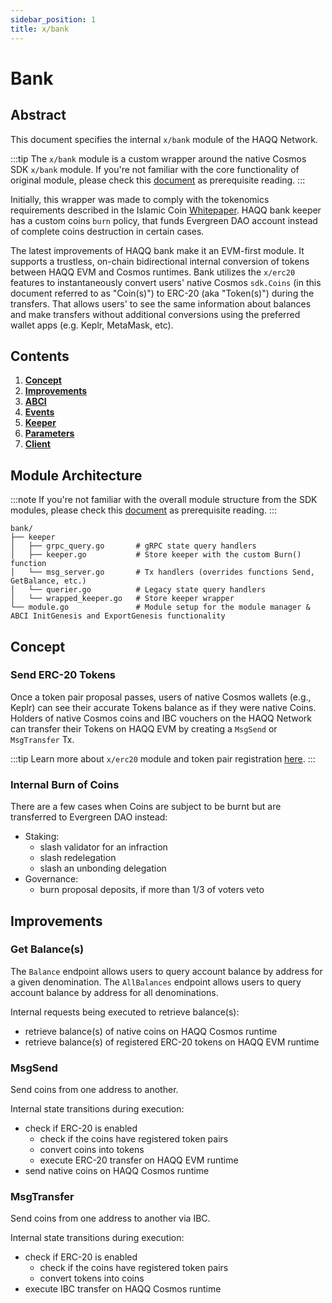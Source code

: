 ```yaml
---
sidebar_position: 1
title: x/bank
---
```


# Bank


## Abstract

This document specifies the internal `x/bank` module of the HAQQ Network.

:::tip
The `x/bank` module is a custom wrapper around the native Cosmos SDK `x/bank` module.
If you're not familiar with the core functionality of original module, please check this
[document](https://docs.cosmos.network/main/modules/bank) as prerequisite reading.
:::

Initially, this wrapper was made to comply with the tokenomics requirements described in the Islamic Coin
[Whitepaper](https://islamiccoin.net/whitepaper). HAQQ bank keeper has a custom coins `burn` policy, that funds
Evergreen DAO account instead of complete coins destruction in certain cases.

The latest improvements of HAQQ bank make it an EVM-first module. It supports a trustless, on-chain bidirectional 
internal conversion of tokens between HAQQ EVM and Cosmos runtimes. Bank utilizes the `x/erc20` features
to instantaneously convert users' native Cosmos `sdk.Coins` (in this document referred to as "Coin(s)") 
to ERC-20 (aka "Token(s)") during the transfers. That allows users' to see the same information about
balances and make transfers without additional conversions using the preferred wallet apps (e.g. Keplr, MetaMask, etc).

## Contents

1. **[Concept](#concept)**
2. **[Improvements](#improvements)**
3. **[ABCI](#abci)**
4. **[Events](#events)**
5. **[Keeper](#keeper)**
6. **[Parameters](#parameters)**
7. **[Client](#client)**

## Module Architecture

:::note
If you're not familiar with the overall module structure from the SDK modules, please check this
[document](https://docs.cosmos.network/main/building-modules/structure.html) as prerequisite reading.
:::

```shell
bank/
├── keeper
│   ├── grpc_query.go       # gRPC state query handlers
│   ├── keeper.go           # Store keeper with the custom Burn() function
│   └── msg_server.go       # Tx handlers (overrides functions Send, GetBalance, etc.) 
│   └── querier.go          # Legacy state query handlers
│   └── wrapped_keeper.go   # Store keeper wrapper
└── module.go               # Module setup for the module manager & ABCI InitGenesis and ExportGenesis functionality
```

## Concept

### Send ERC-20 Tokens

Once a token pair proposal passes, users of native Cosmos wallets (e.g., Keplr) can see their accurate Tokens
balance as if they were native Coins.
Holders of native Cosmos coins and IBC vouchers on the HAQQ Network can transfer their Tokens on HAQQ EVM 
by creating a `MsgSend` or `MsgTransfer` Tx.

:::tip
Learn more about `x/erc20` module and token pair registration [here](erc20.md).
:::

### Internal Burn of Coins

There are a few cases when Coins are subject to be burnt but are transferred to Evergreen DAO instead:

- Staking:
  - slash validator for an infraction
  - slash redelegation
  - slash an unbonding delegation
- Governance:
  - burn proposal deposits, if more than 1/3 of voters veto

## Improvements

### Get Balance(s)

The `Balance` endpoint allows users to query account balance by address for a given denomination.
The `AllBalances` endpoint allows users to query account balance by address for all denominations.

Internal requests being executed to retrieve balance(s):

- retrieve balance(s) of native coins on HAQQ Cosmos runtime
- retrieve balance(s) of registered ERC-20 tokens on HAQQ EVM runtime

### MsgSend

Send coins from one address to another.

Internal state transitions during execution:

- check if ERC-20 is enabled
  - check if the coins have registered token pairs
  - convert coins into tokens
  - execute ERC-20 transfer on HAQQ EVM runtime
- send native coins on HAQQ Cosmos runtime

### MsgTransfer

Send coins from one address to another via IBC.

Internal state transitions during execution:

- check if ERC-20 is enabled
    - check if the coins have registered token pairs
    - convert tokens into coins
- execute IBC transfer on HAQQ Cosmos runtime
